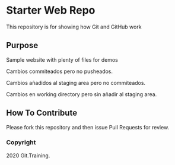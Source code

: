 # Starter Web Repo

This repository is for showing how Git and GitHub work

## Purpose

Sample website with plenty of files for demos

Cambios commiteados pero no pusheados.

Cambios añadidos al staging area pero no commiteados.

Cambios en working directory pero sin añadir al staging area.


## How To Contribute

Please fork this repository and then issue Pull Requests for review.

### Copyright

2020 Git.Training.